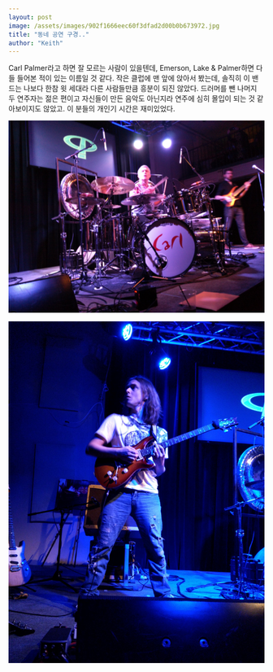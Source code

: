 ```yaml
---
layout: post
image: /assets/images/902f1666eec60f3dfad2d00b0b673972.jpg
title: "동네 공연 구경.."
author: "Keith"
---
```


Carl Palmer라고 하면 잘 모르는 사람이 있을텐데, Emerson, Lake &amp; Palmer하면 다들 들어본 적이 있는 이름일 것 같다.
작은 클럽에 맨 앞에 앉아서 봤는데, 솔직히 이 밴드는 나보다 한참 윗 세대라 다른 사람들만큼 흥분이 되진 않았다. 
드러머를 뺀 나머지 두 연주자는 젊은 편이고 자신들이 만든 음악도 아닌지라 연주에 심히 몰입이 되는 것 같아보이지도 않았고. 이 분들의 개인기 시간은 재미있었다.




![image](/assets/images/902f1666eec60f3dfad2d00b0b673972.jpg)



![image](/assets/images/a8cdedc29e963bebf23242220a230008.jpg)









